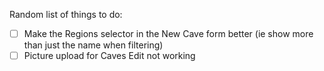 Random list of things to do:

- [ ] Make the Regions selector in the New Cave form better (ie show more than just the name when filtering)
- [ ] Picture upload for Caves Edit not working